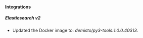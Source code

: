 
#### Integrations
##### Elasticsearch v2
- Updated the Docker image to: *demisto/py3-tools:1.0.0.40313*.
